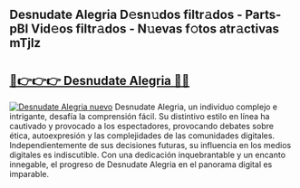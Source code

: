 ## Desnudate Alegria D𝚎sn𝚞dos filtr𝚊dos - Parts-pBI Vid𝚎os filtr𝚊dos - N𝚞evas f𝚘tos atr𝚊ctivas mTjlz

# <h2><a href="http://mb7ccj.tromn.icu/?c=Desnudate+Alegria">🔗👉👉👉 Desnudate Alegria 🔗🔗</a></h2>

[![Desnudate Alegria nuevo](https://i.imgur.com/pEAQMta.gif)](http://mb7ccj.tromn.icu/?c=Desnudate+Alegria)
Desnudate Alegria, un individuo complejo e intrigante, desafía la comprensión fácil. Su distintivo estilo en línea ha cautivado y provocado a los espectadores, provocando debates sobre ética, autoexpresión y las complejidades de las comunidades digitales. Independientemente de sus decisiones futuras, su influencia en los medios digitales es indiscutible. Con una dedicación inquebrantable y un encanto innegable, el progreso de Desnudate Alegria en el panorama digital es imparable.
